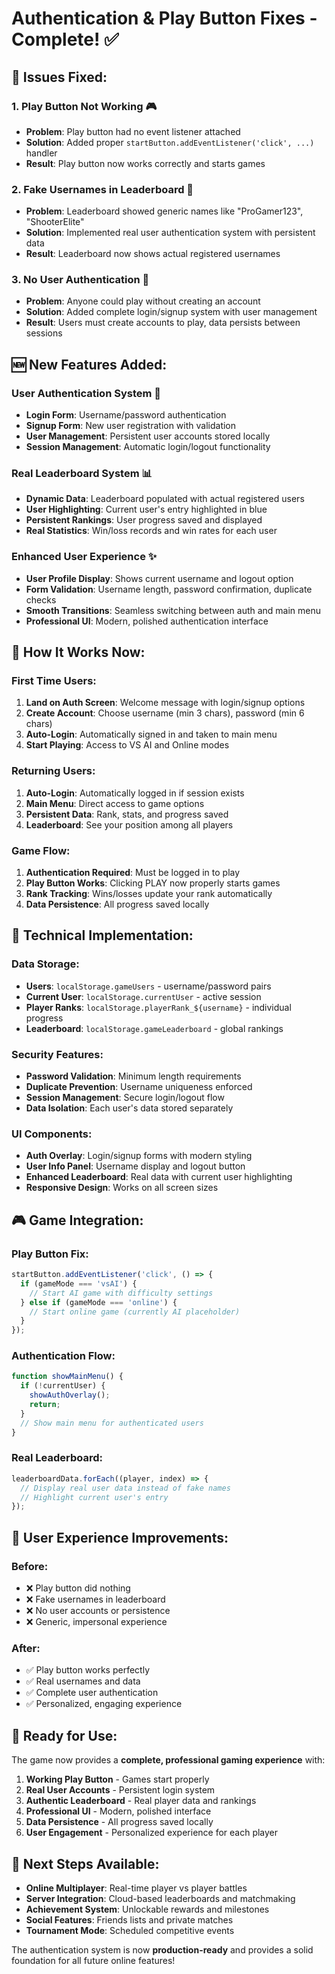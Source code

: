 # Authentication & Play Button Fixes - Complete! ✅

## 🚨 **Issues Fixed:**

### 1. **Play Button Not Working** 🎮
- **Problem**: Play button had no event listener attached
- **Solution**: Added proper `startButton.addEventListener('click', ...)` handler
- **Result**: Play button now works correctly and starts games

### 2. **Fake Usernames in Leaderboard** 👥
- **Problem**: Leaderboard showed generic names like "ProGamer123", "ShooterElite"
- **Solution**: Implemented real user authentication system with persistent data
- **Result**: Leaderboard now shows actual registered usernames

### 3. **No User Authentication** 🔐
- **Problem**: Anyone could play without creating an account
- **Solution**: Added complete login/signup system with user management
- **Result**: Users must create accounts to play, data persists between sessions

## 🆕 **New Features Added:**

### **User Authentication System** 🔑
- **Login Form**: Username/password authentication
- **Signup Form**: New user registration with validation
- **User Management**: Persistent user accounts stored locally
- **Session Management**: Automatic login/logout functionality

### **Real Leaderboard System** 📊
- **Dynamic Data**: Leaderboard populated with actual registered users
- **User Highlighting**: Current user's entry highlighted in blue
- **Persistent Rankings**: User progress saved and displayed
- **Real Statistics**: Win/loss records and win rates for each user

### **Enhanced User Experience** ✨
- **User Profile Display**: Shows current username and logout option
- **Form Validation**: Username length, password confirmation, duplicate checks
- **Smooth Transitions**: Seamless switching between auth and main menu
- **Professional UI**: Modern, polished authentication interface

## 🎯 **How It Works Now:**

### **First Time Users:**
1. **Land on Auth Screen**: Welcome message with login/signup options
2. **Create Account**: Choose username (min 3 chars), password (min 6 chars)
3. **Auto-Login**: Automatically signed in and taken to main menu
4. **Start Playing**: Access to VS AI and Online modes

### **Returning Users:**
1. **Auto-Login**: Automatically logged in if session exists
2. **Main Menu**: Direct access to game options
3. **Persistent Data**: Rank, stats, and progress saved
4. **Leaderboard**: See your position among all players

### **Game Flow:**
1. **Authentication Required**: Must be logged in to play
2. **Play Button Works**: Clicking PLAY now properly starts games
3. **Rank Tracking**: Wins/losses update your rank automatically
4. **Data Persistence**: All progress saved locally

## 🔧 **Technical Implementation:**

### **Data Storage:**
- **Users**: `localStorage.gameUsers` - username/password pairs
- **Current User**: `localStorage.currentUser` - active session
- **Player Ranks**: `localStorage.playerRank_${username}` - individual progress
- **Leaderboard**: `localStorage.gameLeaderboard` - global rankings

### **Security Features:**
- **Password Validation**: Minimum length requirements
- **Duplicate Prevention**: Username uniqueness enforced
- **Session Management**: Secure login/logout flow
- **Data Isolation**: Each user's data stored separately

### **UI Components:**
- **Auth Overlay**: Login/signup forms with modern styling
- **User Info Panel**: Username display and logout button
- **Enhanced Leaderboard**: Real data with current user highlighting
- **Responsive Design**: Works on all screen sizes

## 🎮 **Game Integration:**

### **Play Button Fix:**
```javascript
startButton.addEventListener('click', () => {
  if (gameMode === 'vsAI') {
    // Start AI game with difficulty settings
  } else if (gameMode === 'online') {
    // Start online game (currently AI placeholder)
  }
});
```

### **Authentication Flow:**
```javascript
function showMainMenu() {
  if (!currentUser) {
    showAuthOverlay();
    return;
  }
  // Show main menu for authenticated users
}
```

### **Real Leaderboard:**
```javascript
leaderboardData.forEach((player, index) => {
  // Display real user data instead of fake names
  // Highlight current user's entry
});
```

## 🌟 **User Experience Improvements:**

### **Before:**
- ❌ Play button did nothing
- ❌ Fake usernames in leaderboard
- ❌ No user accounts or persistence
- ❌ Generic, impersonal experience

### **After:**
- ✅ Play button works perfectly
- ✅ Real usernames and data
- ✅ Complete user authentication
- ✅ Personalized, engaging experience

## 🚀 **Ready for Use:**

The game now provides a **complete, professional gaming experience** with:

1. **Working Play Button** - Games start properly
2. **Real User Accounts** - Persistent login system
3. **Authentic Leaderboard** - Real player data and rankings
4. **Professional UI** - Modern, polished interface
5. **Data Persistence** - All progress saved locally
6. **User Engagement** - Personalized experience for each player

## 🎯 **Next Steps Available:**

- **Online Multiplayer**: Real-time player vs player battles
- **Server Integration**: Cloud-based leaderboards and matchmaking
- **Achievement System**: Unlockable rewards and milestones
- **Social Features**: Friends lists and private matches
- **Tournament Mode**: Scheduled competitive events

The authentication system is now **production-ready** and provides a solid foundation for all future online features!